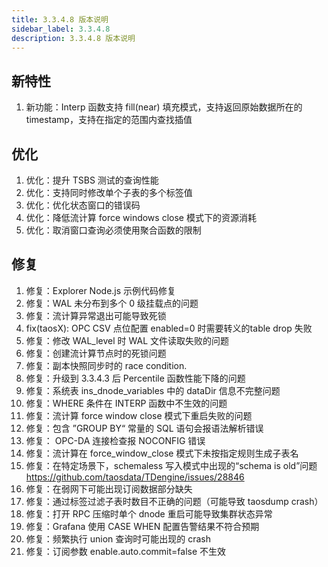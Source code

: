 ```yaml
---
title: 3.3.4.8 版本说明
sidebar_label: 3.3.4.8
description: 3.3.4.8 版本说明
---
```

## 新特性
1. 新功能：Interp 函数支持 fill(near) 填充模式，支持返回原始数据所在的 timestamp，支持在指定的范围内查找插值 

## 优化
1. 优化：提升 TSBS 测试的查询性能 
2. 优化：支持同时修改单个子表的多个标签值 
3. 优化：优化状态窗口的错误码 
4. 优化：降低流计算 force windows close 模式下的资源消耗 
5. 优化：取消窗口查询必须使用聚合函数的限制 

## 修复
1. 修复：Explorer Node.js 示例代码修复 
2. 修复：WAL 未分布到多个 0 级挂载点的问题 
3. 修复：流计算异常退出可能导致死锁 
4. fix(taosX): OPC CSV 点位配置 enabled=0 时需要转义的table drop 失败 
5. 修复：修改 WAL_level 时 WAL 文件读取失败的问题 
6. 修复：创建流计算节点时的死锁问题 
7. 修复：副本快照同步时的 race condition. 
8. 修复：升级到 3.3.4.3 后 Percentile 函数性能下降的问题 
9. 修复：系统表 ins_dnode_variables 中的 dataDir 信息不完整问题 
10. 修复：WHERE 条件在 INTERP 函数中不生效的问题 
11. 修复：流计算 force window close 模式下重启失败的问题 
12. 修复：包含 ”GROUP BY“ 常量的 SQL 语句会报语法解析错误 
13. 修复： OPC-DA 连接检查报 NOCONFIG 错误 
14. 修复：流计算在 force_window_close 模式下未按指定规则生成子表名 
15. 修复：在特定场景下，schemaless 写入模式中出现的“schema is old”问题 https://github.com/taosdata/TDengine/issues/28846
16. 修复：在弱网下可能出现订阅数据部分缺失 
17. 修复：通过标签过滤子表时数目不正确的问题（可能导致 taosdump crash） 
18. 修复：打开 RPC 压缩时单个 dnode 重启可能导致集群状态异常 
19. 修复：Grafana 使用 CASE WHEN 配置告警结果不符合预期 
20. 修复：频繁执行 union 查询时可能出现的 crash 
21. 修复：订阅参数 enable.auto.commit=false 不生效 

